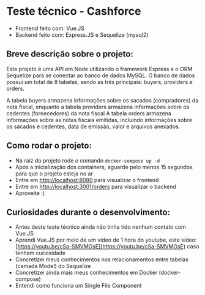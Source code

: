 # Teste técnico - Cashforce

- Frontend feito com: Vue.JS
- Backend feito com: Express.JS e Sequelize (mysql2)

## Breve descrição sobre o projeto:

Este projeto é uma API em Node utilizando o framework Express e o ORM Sequelize para se conectar ao banco de dados MySQL.
O banco de dados possui um total de 8 tabelas, sendo as três principais: buyers, providers e orders.

A tabela buyers armazena informações sobre os sacados (compradores) da nota fiscal,
enquanto a tabela providers armazena informações sobre os cedentes (fornecedores) da nota fiscal
A tabela orders armazena informações sobre as notas fiscais emitidas, incluindo informações sobre os sacados e cedentes,
data de emissão, valor e arquivos anexados.

## Como rodar o projeto:

- Na raiz do projeto rode o comando `docker-compose up -d`
- Após a inicialização dos containers, aguarde pelo menos 15 segundos para que o projeto esteja no ar
- Entre em [http://localhost:8080](http://localhost:8080) para visualizar o frontend
- Entre em [http://localhost:3001/orders](http://localhost:3001/orders) para visualizar o backend
- Aproveite :)

## Curiosidades durante o desenvolvimento:

- Antes deste teste técnico ainda não tinha tido nenhum contato com Vue.JS
- Aprendi Vue.JS por meio de um vídeo de 1 hora do youtube, este vídeo: [https://youtu.be/cSa-SMVMGsE](https://youtu.be/cSa-SMVMGsE) caso tenham curiosidade
- Concretizei meus conhecimentos nos relacionamentos entre tabelas (camada Model) do Sequelize
- Concretizei ainda mais meus conhecimentos em Docker (docker-compose)
- Entendi como funciona um Single File Component
